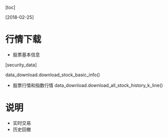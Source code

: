 [toc]

[2018-02-25]
# 行情下载
- 股票基本信息

[security_data]

data_download.download_stock_basic_info()

- 股票行情和指数行情
data_download.download_all_stock_history_k_line()


# 说明
- 实时交易
- 历史回撤

